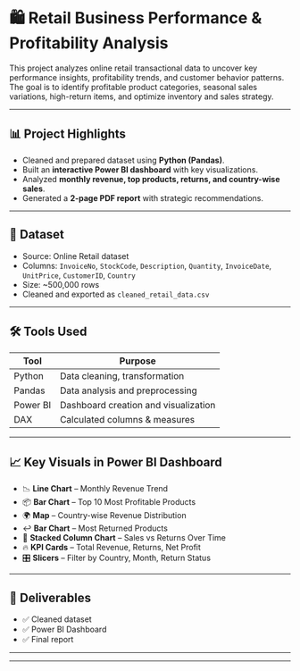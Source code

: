 # 🛍️ Retail Business Performance & Profitability Analysis

This project analyzes online retail transactional data to uncover key performance insights, profitability trends, and customer behavior patterns. The goal is to identify profitable product categories, seasonal sales variations, high-return items, and optimize inventory and sales strategy.

---

## 📊 Project Highlights

- Cleaned and prepared dataset using **Python (Pandas)**.
- Built an **interactive Power BI dashboard** with key visualizations.
- Analyzed **monthly revenue, top products, returns, and country-wise sales**.
- Generated a **2-page PDF report** with strategic recommendations.

---

## 📁 Dataset

- Source: Online Retail dataset
- Columns: `InvoiceNo`, `StockCode`, `Description`, `Quantity`, `InvoiceDate`, `UnitPrice`, `CustomerID`, `Country`
- Size: ~500,000 rows
- Cleaned and exported as `cleaned_retail_data.csv`

---

## 🛠️ Tools Used

| Tool        | Purpose                              |
|-------------|--------------------------------------|
| Python      | Data cleaning, transformation        |
| Pandas      | Data analysis and preprocessing      |
| Power BI    | Dashboard creation and visualization |
| DAX         | Calculated columns & measures        |

---

## 📈 Key Visuals in Power BI Dashboard

- 📉 **Line Chart** – Monthly Revenue Trend
- 📦 **Bar Chart** – Top 10 Most Profitable Products
- 🌍 **Map** – Country-wise Revenue Distribution
- ↩️ **Bar Chart** – Most Returned Products
- 🔄 **Stacked Column Chart** – Sales vs Returns Over Time
- 🔥 **KPI Cards** – Total Revenue, Returns, Net Profit
- 🎛️ **Slicers** – Filter by Country, Month, Return Status

---

## 📄 Deliverables

- ✅ Cleaned dataset
- ✅ Power BI Dashboard
- ✅ Final report

---


---

